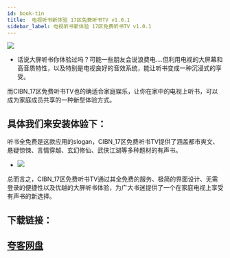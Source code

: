 ```yaml
---
id: book-tin
title:  电视听书新体验 17区免费听书TV v1.0.1
sidebar_label: 电视听书新体验 17区免费听书TV v1.0.1
---
```

![](https://cdn-thumbs.imagevenue.com/b5/b3/83/ME18V1JD_t.png)
* 话说大屏听书你体验过吗？可能一些朋友会说浪费电....但利用电视的大屏幕和高音质特性，以及特别是电视良好的音效系统，能让听书变成一种沉浸式的享受。

而CIBN_17区免费听书TV也的确适合家庭娱乐，让你在家中的电视上听书，可以成为家庭成员共享的一种新型体验方式。

## 具体我们来安装体验下：
听书全免费是这款应用的slogan，CIBN_17区免费听书TV提供了涵盖都市爽文、悬疑惊悚、言情穿越、玄幻修仙、武侠江湖等多种题材的有声书。
* ![](https://cdn-thumbs.imagevenue.com/69/72/04/ME18V1JK_t.jpg)


总而言之，CIBN_17区免费听书TV通过其全免费的服务、极简的界面设计、无需登录的便捷性以及优越的大屏听书体验，为广大书迷提供了一个在家庭电视上享受有声书的新选择。


## 下载链接：
## [夸客网盘](https://www.cnblogs.com/songzhixue/p/11261118.html)







